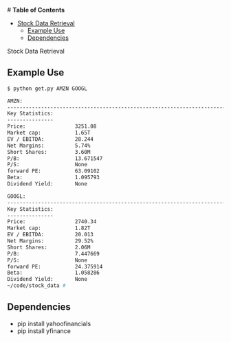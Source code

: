 #<!-- markdown-toc start - Don't edit this section. Run M-x markdown-toc-refresh-toc -->
**Table of Contents**

- [Stock Data Retrieval](#stock-data-retrieval)
    - [Example Use](#example-use)
    - [Dependencies](#dependencies)

<!-- markdown-toc end -->
 Stock Data Retrieval

## Example Use

```bash
$ python get.py AMZN GOOGL

AMZN:
--------------------------------------------------------------------------------
Key Statistics:
---------------
Price:                3251.08
Market cap:           1.65T
EV / EBITDA:          28.244
Net Margins:          5.74%
Short Shares:         3.60M
P/B:                  13.671547
P/S:                  None
forward PE:           63.09102
Beta:                 1.095793
Dividend Yield:       None

GOOGL:
--------------------------------------------------------------------------------
Key Statistics:
---------------
Price:                2740.34
Market cap:           1.82T
EV / EBITDA:          20.013
Net Margins:          29.52%
Short Shares:         2.06M
P/B:                  7.447669
P/S:                  None
forward PE:           24.375914
Beta:                 1.058286
Dividend Yield:       None
~/code/stock_data #
```

## Dependencies

- pip install yahoofinancials
- pip install yfinance
